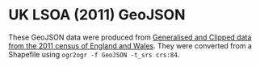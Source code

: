 UK LSOA (2011) GeoJSON
======================

These GeoJSON data were produced from [Generalised and Clipped data from the 2011 census of England and Wales](https://geoportal.statistics.gov.uk/Docs/Boundaries/Lower_layer_super_output_areas_(E+W)_2011_Boundaries_(Generalised_Clipped)_V2.zip). They were converted from a Shapefile using `ogr2ogr -f GeoJSON -t_srs crs:84`.
